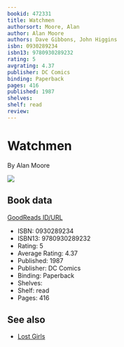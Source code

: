 ```yaml
---
bookid: 472331
title: Watchmen
authorsort: Moore, Alan
author: Alan Moore
authors: Dave Gibbons, John Higgins
isbn: 0930289234
isbn13: 9780930289232
rating: 5
avgrating: 4.37
publisher: DC Comics
binding: Paperback
pages: 416
published: 1987
shelves: 
shelf: read
review: 
---
```


# Watchmen

By Alan Moore

![](https://i.gr-assets.com/images/S/compressed.photo.goodreads.com/books/1442239711l/472331.jpg)

## Book data

[GoodReads ID/URL](https://www.goodreads.com/book/show/472331)

- ISBN: 0930289234
- ISBN13: 9780930289232
- Rating: 5
- Average Rating: 4.37
- Published: 1987
- Publisher: DC Comics
- Binding: Paperback
- Shelves: 
- Shelf: read
- Pages: 416


## See also

- [Lost Girls](Lost_Girls.md)
